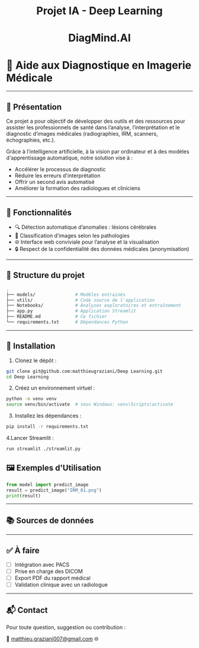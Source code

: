 # <p align="center">Projet IA - Deep Learning</p>
# <p align="center">DiagMind.AI</p>
# 📸 Aide aux Diagnostique en Imagerie Médicale

---

## 🧠 Présentation

Ce projet a pour objectif de développer des outils et des ressources pour assister les professionnels de santé dans l’analyse, l’interprétation et le diagnostic d’images médicales (radiographies, IRM, scanners, échographies, etc.).

Grâce à l’intelligence artificielle, à la vision par ordinateur et à des modèles d'apprentissage automatique, notre solution vise à :
- Accélérer le processus de diagnostic
- Réduire les erreurs d'interprétation
- Offrir un second avis automatisé
- Améliorer la formation des radiologues et cliniciens

---

## 🧰 Fonctionnalités

- 🔍 Détection automatique d’anomalies : lésions cérébrales
- 🧬 Classification d’images selon les pathologies
- 🌐 Interface web conviviale pour l’analyse et la visualisation
- 🔒 Respect de la confidentialité des données médicales (anonymisation)

---

## 📁 Structure du projet

```bash
.
├── models/               # Modèles entrainés
├── utils/                # Code source de l'application
├── Notebooks/            # Analyses exploratoires et entraînement
├── app.py                # Application Streamlit
├── README.md             # Ce fichier
└── requirements.txt      # Dépendances Python
````

---

## 🚀 Installation

1. Clonez le dépôt :

```bash
git clone git@github.com:matthieugraziani/Deep Learning.git
cd Deep Learning
```

2. Créez un environnement virtuel :

```bash
python -m venv venv
source venv/bin/activate  # sous Windows: venv\Scripts\activate
```

3. Installez les dépendances :

```bash
pip install -r requirements.txt
```

4.Lancer Streamlit :

```bash
run streamlit ./streamlit.py
```

## 🖼️ Exemples d'Utilisation

```python
from model import predict_image
result = predict_image("IRM_01.png")
print(result)
```

---

## 📚 Sources de données



---

## ✅ À faire

* [ ] Intégration avec PACS
* [ ] Prise en charge des DICOM
* [ ] Export PDF du rapport médical
* [ ] Validation clinique avec un radiologue

---

## 📬 Contact

Pour toute question, suggestion ou contribution :

📧 matthieu.graziani007@gmail.com
🌐 

```
